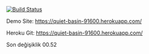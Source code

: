 [![Build Status](https://app.travis-ci.com/4ydogan/myFirstProject.svg?branch=main)](https://app.travis-ci.com/4ydogan/myFirstProject)

Demo Site: https://quiet-basin-91600.herokuapp.com/

Heroku Git: https://quiet-basin-91600.herokuapp.com/

Son değişiklik 00.52